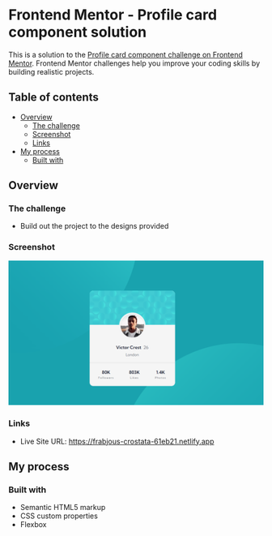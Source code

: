 # Frontend Mentor - Profile card component solution

This is a solution to the [Profile card component challenge on Frontend Mentor](https://www.frontendmentor.io/challenges/profile-card-component-cfArpWshJ). Frontend Mentor challenges help you improve your coding skills by building realistic projects. 

## Table of contents

- [Overview](#overview)
  - [The challenge](#the-challenge)
  - [Screenshot](#screenshot)
  - [Links](#links)
- [My process](#my-process)
  - [Built with](#built-with)


## Overview

### The challenge

- Build out the project to the designs provided

### Screenshot

![](./images/card-screenshot.png)


### Links

- Live Site URL: https://frabjous-crostata-61eb21.netlify.app

## My process

### Built with

- Semantic HTML5 markup
- CSS custom properties
- Flexbox